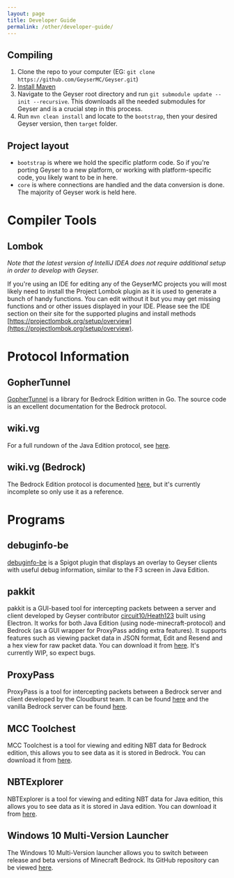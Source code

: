 ```yaml
---
layout: page
title: Developer Guide
permalink: /other/developer-guide/
---
```


## Compiling
1. Clone the repo to your computer (EG: `git clone https://github.com/GeyserMC/Geyser.git`)
2. [Install Maven](https://maven.apache.org/install.html)
3. Navigate to the Geyser root directory and run `git submodule update --init --recursive`. This downloads all the needed submodules for Geyser and is a crucial step in this process.
4. Run `mvn clean install` and locate to the `bootstrap`, then your desired Geyser version, then `target` folder.

## Project layout
* `bootstrap` is where we hold the specific platform code. So if you're porting Geyser to a new platform, or working with platform-specific code, you likely want to be in here.
* `core` is where connections are handled and the data conversion is done. The majority of Geyser work is held here.

# Compiler Tools

## Lombok

*Note that the latest version of IntelliJ IDEA does not require additional setup in order to develop with Geyser.*

If you're using an IDE for editing any of the GeyserMC projects you will most likely need to install the Project Lombok plugin as it is used to generate a bunch of handy functions. You can edit without it but you may get missing functions and or other issues displayed in your IDE. Please see the IDE section on their site for the supported plugins and install methods [https://projectlombok.org/setup/overview](https://projectlombok.org/setup/overview).

# Protocol Information

## GopherTunnel
[GopherTunnel](https://github.com/Sandertv/gophertunnel/tree/master/minecraft/protocol/packet) is a library for Bedrock Edition written in Go. The source code is an excellent documentation for the Bedrock protocol.

## wiki.vg
For a full rundown of the Java Edition protocol, see [here](https://wiki.vg/Protocol).

## wiki.vg (Bedrock)
The Bedrock Edition protocol is documented [here](https://wiki.vg/Bedrock_Protocol), but it's currently incomplete so only use it as a reference.

# Programs

## debuginfo-be
[debuginfo-be](https://github.com/Heath123/debuginfo-be) is a Spigot plugin that displays an overlay to Geyser clients with useful debug information, similar to the F3 screen in Java Edition.

## pakkit
pakkit is a GUI-based tool for intercepting packets between a server and client developed by Geyser contributor [circuit10/Heath123](https://github.com/Heath123/) built using Electron. It works for both Java Edition (using node-minecraft-protocol) and Bedrock (as a GUI wrapper for ProxyPass adding extra features). It supports features such as viewing packet data in JSON format, Edit and Resend and a hex view for raw packet data. You can download it from [here](https://github.com/Heath123/pakkit/releases/). It's currently WIP, so expect bugs.

## ProxyPass
ProxyPass is a tool for intercepting packets between a Bedrock server and client developed by the Cloudburst team. It can be found [here](https://github.com/NukkitX/ProxyPass) and the vanilla Bedrock server can be found [here](https://www.minecraft.net/en-us/download/server/bedrock/).

## MCC Toolchest
MCC Toolchest is a tool for viewing and editing NBT data for Bedrock edition, this allows you to see data as it is stored in Bedrock. You can download it from [here](http://mcctoolchest.com/).

## NBTExplorer
NBTExplorer is a tool for viewing and editing NBT data for Java edition, this allows you to see data as it is stored in Java edition. You can download it from [here](https://github.com/jaquadro/NBTExplorer/releases).

## Windows 10 Multi-Version Launcher
The Windows 10 Multi-Version launcher allows you to switch between release and beta versions of Minecraft Bedrock. Its GitHub repository can be viewed [here](https://github.com/MCMrARM/mc-w10-version-launcher/).
